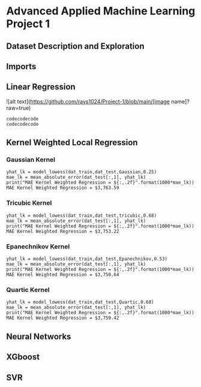 # Advanced Applied Machine Learning Project 1

## Dataset Description and Exploration

## Imports

## Linear Regression
![alt text](https://github.com/rays1024/Project-1/blob/main/[image name]?raw=true)
```
codecodecode
codecodecode
```

## Kernel Weighted Local Regression
### Gaussian Kernel
```
yhat_lk = model_lowess(dat_train,dat_test,Gaussian,0.25)
mae_lk = mean_absolute_error(dat_test[:,1], yhat_lk)
print("MAE Kernel Weighted Regression = ${:,.2f}".format(1000*mae_lk))
MAE Kernel Weighted Regression = $3,763.59
```
### Tricubic Kernel
```
yhat_lk = model_lowess(dat_train,dat_test,tricubic,0.68)
mae_lk = mean_absolute_error(dat_test[:,1], yhat_lk)
print("MAE Kernel Weighted Regression = ${:,.2f}".format(1000*mae_lk))
MAE Kernel Weighted Regression = $3,753.22
```
### Epanechnikov Kernel
```
yhat_lk = model_lowess(dat_train,dat_test,Epanechnikov,0.53)
mae_lk = mean_absolute_error(dat_test[:,1], yhat_lk)
print("MAE Kernel Weighted Regression = ${:,.2f}".format(1000*mae_lk))
MAE Kernel Weighted Regression = $3,750.64
```
### Quartic Kernel
```
yhat_lk = model_lowess(dat_train,dat_test,Quartic,0.68)
mae_lk = mean_absolute_error(dat_test[:,1], yhat_lk)
print("MAE Kernel Weighted Regression = ${:,.2f}".format(1000*mae_lk))
MAE Kernel Weighted Regression = $3,759.42
```
## Neural Networks

## XGboost

## SVR 
